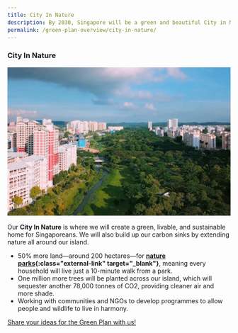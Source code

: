 ```yaml
---
title: City In Nature
description: By 2030, Singapore will be a green and beautiful City in Nature. Learn how we will live, work, and play closer to nature.  
permalink: /green-plan-overview/city-in-nature/
---
```


### City In Nature

![City In Nature](/images/framework/framework_cityinnature.jpg)

Our **City In Nature** is where we will create a green, livable, and sustainable home for Singaporeans. We will also build up our carbon sinks by extending nature all around our island. 

- 50% more land—around 200 hectares—for **[nature parks](https://www.mnd.gov.sg/our-work/greening-our-home/greenery){:class="external-link" target="_blank"}**, meaning every household will live just a 10-minute walk from a park. 
- One million more trees will be planted across our island, which will sequester another 78,000 tonnes of CO2, providing cleaner air and more shade.
- Working with communities and NGOs to develop programmes to allow people and wildlife to live in harmony.

[Share your ideas for the Green Plan with us!](https://form.gov.sg/6013d365bedd790011bb9c86)